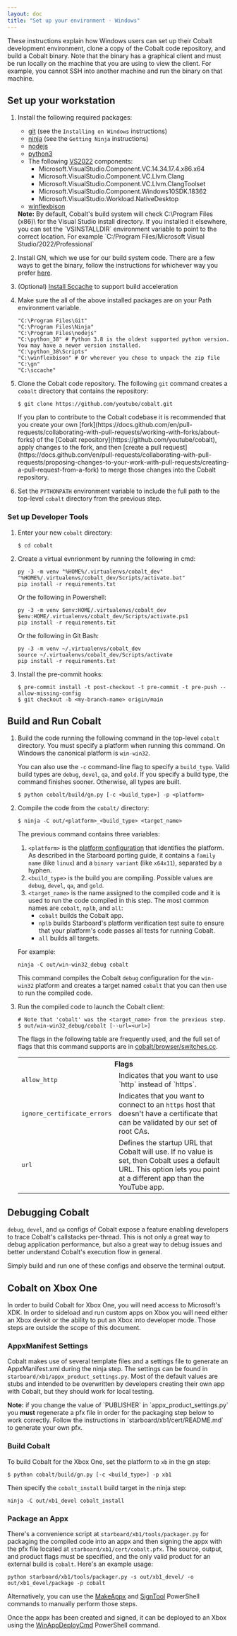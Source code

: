 ```yaml
---
layout: doc
title: "Set up your environment - Windows"
---
```


These instructions explain how Windows users can set up their Cobalt development
environment, clone a copy of the Cobalt code repository, and build a Cobalt
binary. Note that the binary has a graphical client and must be run locally on
the machine that you are using to view the client. For example, you cannot SSH
into another machine and run the binary on that machine.

## Set up your workstation

1.  Install the following required packages:
    * [git](https://git-scm.com/book/en/v2/Getting-Started-Installing-Git)
    (see the `Installing on Windows` instructions)
    * [ninja](https://ninja-build.org/) (see the `Getting Ninja` instructions)
    * [nodejs](https://nodejs.org/en)
    * [python3](https://www.python.org/downloads/)
    * The following [VS2022](https://visualstudio.microsoft.com/vs/) components:
      * Microsoft.VisualStudio.Component.VC.14.34.17.4.x86.x64
      * Microsoft.VisualStudio.Component.VC.Llvm.Clang
      * Microsoft.VisualStudio.Component.VC.Llvm.ClangToolset
      * Microsoft.VisualStudio.Component.Windows10SDK.18362
      * Microsoft.VisualStudio.Workload.NativeDesktop
    * [winflexbison](https://github.com/lexxmark/winflexbison)

    <aside class="note">
      <b>Note:</b> By default, Cobalt's build system will check
      C:\Program Files (x86)\ for the Visual Studio install directory. If you
      installed it elsewhere, you can set the `VSINSTALLDIR` environment
      variable to point to the correct location. For example
      `C:/Program Files/Microsoft Visual Studio/2022/Professional`
    </aside>

1.  Install GN, which we use for our build system code. There are a few ways to
    get the binary, follow the instructions for whichever way you prefer
    [here](https://cobalt.googlesource.com/third_party/gn/+/refs/heads/main/#getting-a-binary).

1.  (Optional)
    [Install Sccache](https://github.com/mozilla/sccache#installation) to
    support build acceleration

1.  Make sure the all of the above installed packages are on your Path environment
    variable.

    ```
    "C:\Program Files\Git"
    "C:\Program Files\Ninja"
    "C:\Program Files\nodejs"
    "C:\python_38" # Python 3.8 is the oldest supported python version. You may have a newer version installed.
    "C:\python_38\Scripts"
    "C:\winflexbison" # Or wherever you chose to unpack the zip file
    "C:\gn"
    "C:\sccache"
    ```

1.  Clone the Cobalt code repository. The following `git` command creates a
    `cobalt` directory that contains the repository:

    ```
    $ git clone https://github.com/youtube/cobalt.git
    ```

    <aside class="note">
      If you plan to contribute to the Cobalt codebase it is recommended that
      you create your own
      [fork](https://docs.github.com/en/pull-requests/collaborating-with-pull-requests/working-with-forks/about-forks)
      of the [Cobalt repository](https://github.com/youtube/cobalt), apply
      changes to the fork, and then
      [create a pull request](https://docs.github.com/en/pull-requests/collaborating-with-pull-requests/proposing-changes-to-your-work-with-pull-requests/creating-a-pull-request-from-a-fork)
      to merge those changes into the Cobalt repository.
    </aside>

1.  Set the `PYTHONPATH` environment variable to include the full path to the
    top-level `cobalt` directory from the previous step.

### Set up Developer Tools

1.  Enter your new `cobalt` directory:

    ```
    $ cd cobalt
    ```

1.  Create a virtual evnrionment by running the following in cmd:

    ```
    py -3 -m venv "%HOME%/.virtualenvs/cobalt_dev"
    "%HOME%/.virtualenvs/cobalt_dev/Scripts/activate.bat"
    pip install -r requirements.txt
    ```

    Or the following in Powershell:

    ```
    py -3 -m venv $env:HOME/.virtualenvs/cobalt_dev
    $env:HOME/.virtualenvs/cobalt_dev/Scripts/activate.ps1
    pip install -r requirements.txt
    ```

    Or the following in Git Bash:

    ```
    py -3 -m venv ~/.virtualenvs/cobalt_dev
    source ~/.virtualenvs/cobalt_dev/Scripts/activate
    pip install -r requirements.txt
    ```

1.  Install the pre-commit hooks:

    ```
    $ pre-commit install -t post-checkout -t pre-commit -t pre-push --allow-missing-config
    $ git checkout -b <my-branch-name> origin/main
    ```

## Build and Run Cobalt

1.  Build the code running the following command in the top-level `cobalt`
    directory. You must specify a platform when running this command. On Windows
    the canonical platform is `win-win32`.

    You can also use the `-c` command-line flag to specify a `build_type`.
    Valid build types are `debug`, `devel`, `qa`, and `gold`. If you
    specify a build type, the command finishes sooner. Otherwise, all types
    are built.

    ```
    $ python cobalt/build/gn.py [-c <build_type>] -p <platform>
    ```

1.  Compile the code from the `cobalt/` directory:

    ```
    $ ninja -C out/<platform>_<build_type> <target_name>
    ```

    The previous command contains three variables:

    1.  `<platform>` is the [platform
        configuration](/starboard/porting.html#1-enumerate-and-name-your-platform-configurations)
        that identifies the platform. As described in the Starboard porting
        guide, it contains a `family name` (like `linux`) and a
        `binary variant` (like `x64x11`), separated by a hyphen.
    1.  `<build_type>` is the build you are compiling. Possible values are
        `debug`, `devel`, `qa`, and `gold`.
    1.  `<target_name>` is the name assigned to the compiled code and it is
        used to run the code compiled in this step. The most common names are
        `cobalt`, `nplb`, and `all`:
        *   `cobalt` builds the Cobalt app.
        *   `nplb` builds Starboard's platform verification test suite to
            ensure that your platform's code passes all tests for running
            Cobalt.
        *   `all` builds all targets.

    For example:

    ```
    ninja -C out/win-win32_debug cobalt
    ```

    This command compiles the Cobalt `debug` configuration for the
    `win-win32` platform and creates a target named `cobalt` that
    you can then use to run the compiled code.

1.  Run the compiled code to launch the Cobalt client:

    ```
    # Note that 'cobalt' was the <target_name> from the previous step.
    $ out/win-win32_debug/cobalt [--url=<url>]
    ```

    The flags in the following table are frequently used, and the full set
    of flags that this command supports are in
    [cobalt/browser/switches.cc](https://github.com/youtube/cobalt/blob/main/cobalt/browser/switches.cc).

    <table class="details responsive">
      <tr>
        <th colspan="2">Flags</th>
      </tr>
      <tr>
        <td><code>allow_http</code></td>
        <td>Indicates that you want to use `http` instead of `https`.</td>
      </tr>
      <tr>
        <td><code>ignore_certificate_errors</code></td>
        <td>Indicates that you want to connect to an <code>https</code> host
            that doesn't have a certificate that can be validated by our set
            of root CAs.</td>
      </tr>
      <tr>
        <td><code>url</code></td>
        <td>Defines the startup URL that Cobalt will use. If no value is set,
            then Cobalt uses a default URL. This option lets you point at a
            different app than the YouTube app.</td>
      </tr>
    </table>

## Debugging Cobalt

`debug`, `devel`, and `qa` configs of Cobalt expose a feature enabling
developers to trace Cobalt's callstacks per-thread. This is not only a great way
to debug application performance, but also a great way to debug issues and
better understand Cobalt's execution flow in general.

Simply build and run one of these configs and observe the terminal output.

## Cobalt on Xbox One

In order to build Cobalt for Xbox One, you will need access to Microsoft's XDK.
In order to sideload and run custom apps on Xbox you will need either an Xbox
devkit or the ability to put an Xbox into developer mode. Those steps are
outside the scope of this document.

### AppxManifest Settings

Cobalt makes use of several template files and a settings file to generate an
AppxManifest.xml during the ninja step. The settings can be found in
`starboard/xb1/appx_product_settings.py`. Most of the default values are stubs
and intended to be overwritten by developers creating their own app with Cobalt,
but they should work for local testing.

<aside class="note">
  <b>Note:</b> if you change the value of `PUBLISHER` in
  `appx_product_settings.py` you <b>must</b> regenerate a pfx file in order for
  the packaging step below to work correctly. Follow the instructions in
  `starboard/xb1/cert/README.md` to generate your own pfx.
</aside>

### Build Cobalt

To build Cobalt for the Xbox One, set the platform to `xb` in the gn step:

```
$ python cobalt/build/gn.py [-c <build_type>] -p xb1
```

Then specify the `cobalt_install` build target in the ninja step:

```
ninja -C out/xb1_devel cobalt_install
```

### Package an Appx

There's a convenience script at `starboard/xb1/tools/packager.py` for packaging
the compiled code into an appx and then signing the appx with the pfx file
located at `starboard/xb1/cert/cobalt.pfx`. The source, output, and product
flags must be specified, and the only valid product for an external build is
`cobalt`. Here's an example usage:

```
python starboard/xb1/tools/packager.py -s out/xb1_devel/ -o out/xb1_devel/package -p cobalt
```

Alternatively, you can use the
[MakeAppx](https://learn.microsoft.com/en-us/windows/win32/appxpkg/make-appx-package--makeappx-exe-)
and
[SignTool](https://learn.microsoft.com/en-us/windows/win32/seccrypto/signtool)
PowerShell commands to manually perform those steps.

Once the appx has been created and signed, it can be deployed to an Xbox using
the
[WinAppDeployCmd](https://learn.microsoft.com/en-us/windows/uwp/packaging/install-universal-windows-apps-with-the-winappdeploycmd-tool)
PowerShell command.

